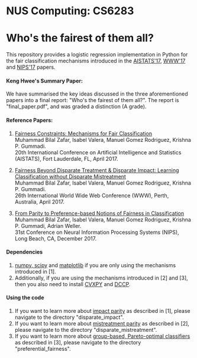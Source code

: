 # NUS Computing: CS6283
# Who's the fairest of them all?

 
This repository provides a logistic regression implementation in Python for the fair classification mechanisms introduced in the <a href="http://arxiv.org/abs/1507.05259" target="_blank">AISTATS'17</a>, <a href="https://arxiv.org/abs/1610.08452" target="_blank">WWW'17</a> and <a href="https://arxiv.org/abs/1707.00010" target="_blank">NIPS'17</a> papers.

#### Keng Hwee's Summary Paper:
We have summarised the key ideas discussed in the three aforementioned papers into a final report: "Who's the fairest of them all?". The report is "final_paper.pdf", and was graded a distinction (A grade).

#### Reference Papers:
1. <a href="http://arxiv.org/abs/1507.05259" target="_blank">Fairness Constraints: Mechanisms for Fair Classification</a> <br>
Muhammad Bilal Zafar, Isabel Valera, Manuel Gomez Rodriguez, Krishna P. Gummadi. <br>
20th International Conference on Artificial Intelligence and Statistics (AISTATS), Fort Lauderdale, FL, April 2017.
 
 
2. <a href="https://arxiv.org/abs/1610.08452" target="_blank">Fairness Beyond Disparate Treatment & Disparate Impact: Learning Classification without Disparate Mistreatment</a> <br>
Muhammad Bilal Zafar, Isabel Valera, Manuel Gomez Rodriguez, Krishna P. Gummadi. <br>
26th International World Wide Web Conference (WWW), Perth, Australia, April 2017.


3. <a href="https://arxiv.org/abs/1707.00010" target="_blank">From Parity to Preference-based Notions of Fairness in Classification</a> <br>
Muhammad Bilal Zafar, Isabel Valera, Manuel Gomez Rodriguez, Krishna P. Gummadi, Adrian Weller. <br>
31st Conference on Neural Information Processing Systems (NIPS), Long Beach, CA, December 2017.

#### Dependencies 
1. [numpy, scipy](https://www.scipy.org/scipylib/download.html) and [matplotlib](http://matplotlib.org/) if you are only using the mechanisms introduced in [1].
2. Additionally, if you are using the mechanisms introduced in [2] and [3], then you also need to install [CVXPY](https://github.com/cvxgrp/cvxpy) and [DCCP](https://github.com/cvxgrp/dccp).

#### Using the code

1. If you want to learn more about <ins>impact parity</ins> as described in [1], please navigate to the directory "disparate_impact".
2. If you want to learn more about <ins>mistreatment parity</ins> as described in [2], please navigate to the directory "disparate_mistreatment".
2. If you want to learn more about <ins>group-based, Pareto-optimal classifiers</ins> as described in [3], please navigate to the directory "preferential_fairness".
